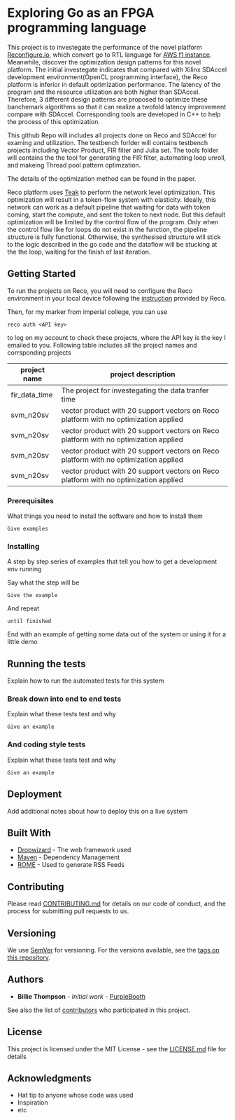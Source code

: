 # Exploring Go as an FPGA programming language

This project is to investegate the performance of the novel platform [Reconfigure.io](https://reconfigure.io), which convert go to RTL language for [AWS f1 instance](https://aws.amazon.com/ec2/instance-types/f1/). Meanwhile, discover the optimization design patterns for this novel platform. The initial investegate indicates that compared with Xilinx SDAccel development environment(OpenCL programming interface), the Reco platform is inferior in default optimization performance. The latency of the program and the resource utilization are both higher than SDAccel. Therefore, 3 different design patterns are proposed to optimize these banchemark algorithms so that it can realize a twofold latency improvement compare with SDAccel. Corresponding tools are developed in C++ to help the process of this optimization.

This github Repo will includes all projects done on Reco and SDAccel for examing and utilization. The testbench forlder will contains testbench projects including Vector Product, FIR filter and Julia set. The tools folder will contains the the tool for generating the FIR filter, automating loop unroll, and makeing Thread pool pattern optimzation.

The details of the optimization method can be found in the paper. 

Reco platform uses [Teak](https://ieeexplore.ieee.org/document/5291078/) to perform the network level optimization. This optimization will result in a token-flow system with elasticity. Ideally, this network can work as a default pipeline that waiting for data with token coming, start the compute, and sent the token to next node. But this default optimization will be limited by the control flow of the program. Only when the control flow like for loops do not exist in the function, the pipeline structure is fully functional. Otherwise, the synthesised structure will stick to the logic described in the go code and the dataflow will be stucking at the the loop, waiting for the finish of last iteration.   

## Getting Started

To run the projects on Reco, you will need to configure the Reco environment in your local device following the [instruction](http://docs.reconfigure.io/overview.html) provided by Reco. 

Then, for my marker from imperial college, you can use 
```
reco auth <API key>
```
to log on my account to check these projects, where the API key is the key I emailed to you. Following table includes all the project names and corrsponding projects

| project name | project description|
| --- | --- |
|fir_data_time |The project for investegating the data tranfer time|
|svm_n20sv |vector product with 20 support vectors on Reco platform with no optimization applied |
|svm_n20sv |vector product with 20 support vectors on Reco platform with no optimization applied |
|svm_n20sv |vector product with 20 support vectors on Reco platform with no optimization applied |
|svm_n20sv |vector product with 20 support vectors on Reco platform with no optimization applied |


### Prerequisites

What things you need to install the software and how to install them

```
Give examples
```

### Installing

A step by step series of examples that tell you how to get a development env running

Say what the step will be

```
Give the example
```

And repeat

```
until finished
```

End with an example of getting some data out of the system or using it for a little demo

## Running the tests

Explain how to run the automated tests for this system

### Break down into end to end tests

Explain what these tests test and why

```
Give an example
```

### And coding style tests

Explain what these tests test and why

```
Give an example
```

## Deployment

Add additional notes about how to deploy this on a live system

## Built With

* [Dropwizard](http://www.dropwizard.io/1.0.2/docs/) - The web framework used
* [Maven](https://maven.apache.org/) - Dependency Management
* [ROME](https://rometools.github.io/rome/) - Used to generate RSS Feeds

## Contributing

Please read [CONTRIBUTING.md](https://gist.github.com/PurpleBooth/b24679402957c63ec426) for details on our code of conduct, and the process for submitting pull requests to us.

## Versioning

We use [SemVer](http://semver.org/) for versioning. For the versions available, see the [tags on this repository](https://github.com/your/project/tags). 

## Authors

* **Billie Thompson** - *Initial work* - [PurpleBooth](https://github.com/PurpleBooth)

See also the list of [contributors](https://github.com/your/project/contributors) who participated in this project.

## License

This project is licensed under the MIT License - see the [LICENSE.md](LICENSE.md) file for details

## Acknowledgments

* Hat tip to anyone whose code was used
* Inspiration
* etc